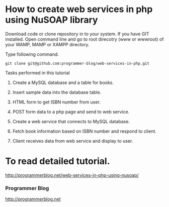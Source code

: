# How to create web services in php using NuSOAP library

Download code or clone repository in to your system. If you have GIT installed. Open command line and go to root direcotry (www or wwwroot) of your WAMP, MAMP or XAMPP directory.

Type following command.

` git clone git@github.com:programmer-blog/web-services-in-php.git `

Tasks performed in this tutorial


1. Create a MySQL database and a table for books.

2. Insert sample data into the database table.

3.  HTML form to get ISBN number from user.

4. POST form data to a php page and send to web service.

5. Create a web service that connects to MySQL database.

6. Fetch book information based on ISBN number and respond to client.

7. Client receives data from web service and display to user.


# To read detailed tutorial.
   http://programmerblog.net/web-services-in-php-using-nusoap/

### Programmer Blog
  http://programmerblog.net

